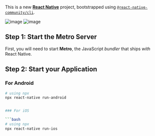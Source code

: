 This is a new [**React Native**](https://reactnative.dev) project, bootstrapped using [`@react-native-community/cli`](https://github.com/react-native-community/cli).

![image](https://github.com/user-attachments/assets/dc644a62-68a9-4981-acb5-e49f0357e3eb)
![image](https://github.com/user-attachments/assets/0ff8fe78-d42e-42aa-af22-58f0eb120578)


## Step 1: Start the Metro Server

First, you will need to start **Metro**, the JavaScript _bundler_ that ships _with_ React Native.

## Step 2: Start your Application

### For Android

```bash
# using npx
npx react-native run-android


### For iOS

```bash
# using npx
npx react-native run-ios


